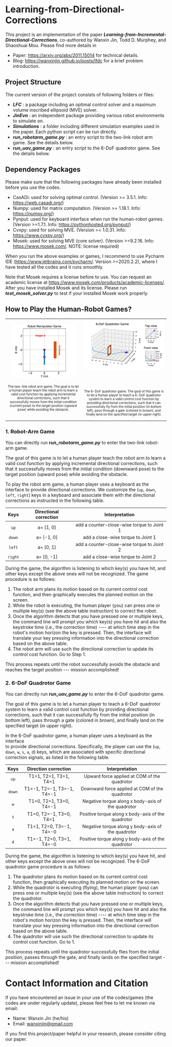 # Learning-from-Directional-Corrections

This project is an implementation of the paper _**Learning-from-Incremental-Directional-Corrections**_, 
co-authored by Wanxin Jin, Todd D. Murphey, and Shaoshuai Mou. Please find more details in
* Paper: https://arxiv.org/abs/2011.15014 for technical details.
* Blog: https://wanxinjin.github.io/posts/lfdc for a brief problem introduction.


## Project Structure
The current version of the project consists of following folders or files:
* _**LFC**_ : a package including an optimal control solver and a maximum volume inscribed ellipsoid (MVE) solver.
* _**JinEvn**_ : an independent package providing various robot environments to simulate on.
* _**Simulations**_ : a folder including different simulation examples used in the paper. Each python
script can be run directly. 
* _**run_robotarm_game.py**_ : an entry script to the  two-link robot arm game. See the details below.
* _**run_uav_game.py**_ : an entry script to the  6-DoF quadrotor game. See the details below.


## Dependency Packages

Please make sure that the following packages have already been installed before you use the  codes.
* CasADi: used for solving optimal control. (Version >= 3.5.1. Info: https://web.casadi.org/)
* Numpy: used for matrix computation. (Version >= 1.18.1. Info: https://numpy.org/)
* Pynput: used for keyboard interface when run the human-robot games. (Version >=1.7.1. Info: https://pythonhosted.org/pynput/)
* Cvxpy: used for solving MVE. (Version >= 1.0.31. Info: https://www.cvxpy.org/)
* Mosek: used for solving MVE (core solver). (Version >=9.2.16. Info: https://www.mosek.com/. NOTE: license required)

When you run the above examples or games, I recommend to use  Pycharm IDE (https://www.jetbrains.com/pycharm/. Version >=2020.2.2), where
I have tested all the codes and it runs smoothly.

Note that Mosek requires a license before to use. You can request an academic license at https://www.mosek.com/products/academic-licenses/.
After you have installed Mosek and its license. Please run _**test_mosek_solver.py**_ to test if your installed Mosek work properly.

## How to Play the Human-Robot Games?

<table style=" border: none;">
<tr style="border: none;text-align:center;">
<td style="border: none; text-align:center;" > 
  <img src="robotarm_game.png" style="width: 200px;"/>   
  <p style="margin-top:0.5cm;font-size:10px"> The two-link robot arm game. The goal is to let a human player  teach the robot arm  to learn a valid cost function  by applying incremental directional corrections, such that it successfully moves from the initial condition (current pose)  to  the target position (upward pose) while avoiding the obstacle.  
   </p>
</td>
<td style="border: none; text-align:center;"> 
  <img src="uav_game.png"  alt="Drawing" style="width: 400px;"/> 
<p style="margin-top:1.5cm;font-size:10px"> The 6-DoF quadrotor  game. The goal of this game is to let a human player to  teach a 6-DoF quadrotor system to learn a valid control cost function by providing  directional corrections, such that it can successfully fly from the initial position (in bottom left),  pass through a  gate (colored in brown), and finally land on the specified target  (in upper right). </p>
</td>
</tr>
</table>




### 1. Robot-Arm Game
You can directly run _**run_robotarm_game.py**_ to enter the two-link robot-arm game.





The goal of this game is to let a human player  teach the robot arm  to learn a valid cost function by 
applying incremental directional corrections, 
such that it successfully moves from the initial condition 
(downward pose)  to  the target position (upward pose) 
while avoiding the obstacle.

To play the  robot arm game, a human player uses a keyboard as the interface  to provide directional corrections. 
We  customize the (`up`, `down`, `left`, `right`)
keys in a keyboard and associate them  with  the directional corrections as instructed in the following table.

|   Keys  	| Directional correction 	|               Interpretation               	|
|:-------:	|:----------------------:	|:------------------------------------------:	|
|   `up`  	|        a= [1, 0]       	| add a counter-close-wise torque to Joint 1 	|
|  `down` 	|       a= [-1, 0]       	|     add a close-wise torque to Joint 1     	|
|  `left` 	|        a= [0, 1]       	| add a counter-close-wise torque to Joint 2 	|
| `right` 	|       a= [0, -1]       	|     add a close-wise torque to Joint 2     	|

During the game,  the algorithm is listening to which key(s) you have  hit, and other keys except the above ones will not be recognized.
The game procedure is as follows:

1. The robot arm  plans its motion based on its current control cost function, and then graphically executes the planned motion on the screen. 
2. While the robot is executing, the human player (you) can press one or multiple key(s) (see the above table instruction) to correct the robot.
3. Once the algorithm detects that you have pressed one or multiple keys, the command line will prompt you 
which key(s) you have hit and also the keystroke time (i.e., the correction time) ---- 
at which time step in the robot's motion horizon the key is pressed. Then, the  interface will translate your key pressing 
information into the directional correction based on the above table.
4. The robot arm will use such the directional correction 
to update its  control cost function. Go to Step 1.

This process repeats until the robot successfully avoids the obstacle and reaches the target position --- mission accomplished!


### 2. 6-DoF Quadrotor Game
You can directly run _**run_uav_game.py**_ to enter the 6-DoF quadrotor game.





The goal of this game is to let a human player to  teach a 6-DoF quadrotor 
system to learn a valid control cost function 
by providing  directional corrections, 
such that it can successfully fly from the initial position (in bottom left), 
 pass through a  gate (colored in brown), 
 and finally land on the specified target  (in upper right).

In the 6-DoF quadrotor game, a human player uses a keyboard  as the interface  
 to provide directional corrections. Specifically, the player can use the (`up`, `down`, `w`, `s`, `a`, `d`) keys, which are
associated  with specific directional correction signals,  as listed in the following table.

|  Keys  	|    Direction correction    	|                   Interpretation                   	|
|:------:	|:--------------------------:	|:--------------------------------------------------:	|
|  `up`  	|   T1=1, T2=1, T3=1, T4=1   	|    Upward force applied at COM of the quadrotor    	|
| `down` 	| T1=-1, T2=-1, T3=-1, T4=-1 	|   Downward force applied at COM of the quadrotor   	|
|   `w`  	|   T1=0, T2=1, T3=0, T4=-1  	| Negative torque along x body-axis of the quadrotor 	|
|   `s`  	|   T1=0, T2=-1, T3=0, T4=1  	| Positive torque along x body-axis of the quadrotor 	|
|   `a`  	|  T1=1, T2=0, T3=-1, T4=-0  	| Negative torque along y body-axis of the quadrotor 	|
|   `d`  	|  T1=-1, T2=0, T3=1, T4=-0  	| Positive torque along y body-axis of the quadrotor 	|

During the game,  the algorithm is listening to which key(s) you have  hit, and other keys except the above ones will not be recognized.
The 6-DoF quadrotor game procedure is as follows:

1. The quadrotor plans its motion based on its current control cost function, then graphically executing its planned motion on the screen.
2.  While the quadrotor is executing (flying), the human player (you) can press one or multiple key(s) (see the above table instruction) to correct the quadrotor.
3. Once the algorithm detects that you have pressed one or multiple keys, the command line will prompt you 
which key(s) you have hit and also the keystroke time (i.e., the correction time) ---- 
at which time step in the robot's motion horizon the key is pressed. Then, the  interface will translate your key pressing 
information into the directional correction based on the above table.
4. The quadrotor will use such the directional correction 
to update its  control cost function. Go to 1.

This process repeats
until the quadrotor successfully flies from the initial position, passes through the  gate, 
and finally lands on the specified target --- mission accomplished!




 
 # Contact Information and Citation
 
If you have encountered an issue in your use of the codes/games (the codes are under regularly update), please feel free to let me known via email:
* Name: Wanxin Jin (he/his)
* Email: wanxinjin@gmail.com 

If you find this project/paper helpful in your research, please consider citing our paper.